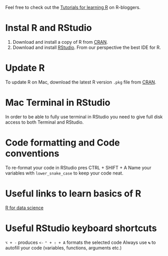 Feel free to check out the [Tutorials for learning R](https://www.r-bloggers.com/how-to-learn-r-2/) on R-bloggers.

# Instal R and RStudio
1. Download and install a copy of R from [CRAN](https://cran.r-project.org/).
2. Download and install [RStudio](https://rstudio.com/). From our perspective the best IDE for R.

# Update R
To update R on Mac, download the latest R version `.pkg` file from [CRAN](https://cran.r-project.org/).

# Mac Terminal in RStudio
In order to be able to fully use terminal in RStudio you need to give full disk access to both Terminal and RStudio.

# Code formatting and Code conventions
To re-format your code in RStudio pres CTRL + SHIFT + A
Name your variables with `lower_snake_case` to keep your code neat.

# Useful links to learn basics of R
[R for data science](https://r4ds.had.co.nz/introduction.html)

# Useful RStudio keyboard shortcuts
`⌥ + -` produces ` <- `
`⌃ + ⇧ + A` formats the selected code
Always use `↹` to autofill your code (variables, functions, arguments etc.)

